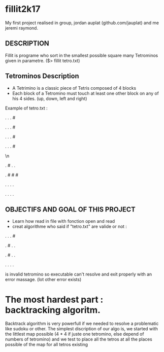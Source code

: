 # fillit2k17

My first project realised in group, jordan auplat (github.com/jauplat) and me jeremi raymond.

## DESCRIPTION

Fillit is programe who sort in the smallest possible square many Tetrominos given in parametre. ($> fillit tetro.txt)

## Tetrominos Description

* A Tetrimino is a classic piece of Tetris composed of 4 blocks
* Each block of a Tetromino must touch at least one other block on any of his 4 sides. (up, down, left and right)

Example of tetro.txt :

. . . #

. . . #

. . . #

. . . #

\n

. # . .

. # # #

. . . .

. . . .

## OBJECTIFS AND GOAL OF THIS PROJECT

* Learn how read in file with fonction open and read
* creat algorithme who said if "tetro.txt" are valide or not : 

. . . #

. # . .

. # . .

. . . .

is invalid tetromino so executable can't resolve and exit properly with an error massage. (lot other error exists)

# The most hardest part : backtracking algoritm.

Backtrack algorithm is very powerfull if we needed to resolve a problematic like sudoku or other. The simplest discription of our algo is, we started with the littlest map possible (4 * 4 if juste one tetromino, else depend of numbers of tetromino) and we test to place all the tetros at all the places possible of the map for all tetros existing
